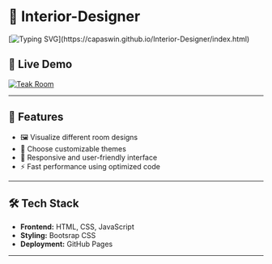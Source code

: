 # 🏡 Interior-Designer

[![Typing SVG](https://readme-typing-svg.demolab.com?font=Fira+Code&size=15&pause=1000&color=FFD700&width=435&lines=Welcome+to+𝗧𝗲𝗮𝗸  𝗥𝗼𝗼𝗺!;Explore+your+dream+interiors.;Designed+with+passion+and+creativity.)](https://capaswin.github.io/Interior-Designer/index.html)

## 🌿 Live Demo

[![Teak Room](https://img.shields.io/badge/Explore%20Teak%20Room-007bff?style=for-the-badge&logo=google-chrome&logoColor=white)](https://capaswin.github.io/Interior-Designer/index.html)

---

## 🚀 Features

- 🖼️ Visualize different room designs
- 🎨 Choose customizable themes
- 📏 Responsive and user-friendly interface
- ⚡ Fast performance using optimized code

---


## 🛠️ Tech Stack

- **Frontend:** HTML, CSS, JavaScript
- **Styling:** Bootsrap CSS
- **Deployment:** GitHub Pages

---
